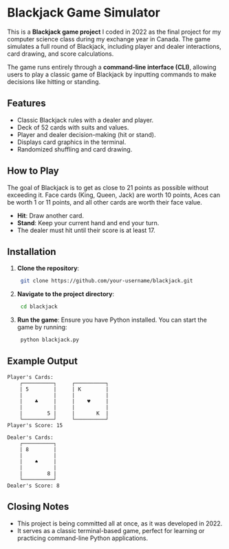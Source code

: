 # Blackjack Game Simulator

This is a **Blackjack game project** I coded in 2022 as the final project for my computer science class during my exchange year in Canada. The game simulates a full round of Blackjack, including player and dealer interactions, card drawing, and score calculations.

The game runs entirely through a **command-line interface (CLI)**, allowing users to play a classic game of Blackjack by inputting commands to make decisions like hitting or standing.

## Features

- Classic Blackjack rules with a dealer and player.
- Deck of 52 cards with suits and values.
- Player and dealer decision-making (hit or stand).
- Displays card graphics in the terminal.
- Randomized shuffling and card drawing.

## How to Play

The goal of Blackjack is to get as close to 21 points as possible without exceeding it. Face cards (King, Queen, Jack) are worth 10 points, Aces can be worth 1 or 11 points, and all other cards are worth their face value.

- **Hit**: Draw another card.
- **Stand**: Keep your current hand and end your turn.
- The dealer must hit until their score is at least 17.

## Installation

1. **Clone the repository**:

   ```bash
    git clone https://github.com/your-username/blackjack.git
    ```

3. **Navigate to the project directory**:

   ```bash
    cd blackjack
    ```

5. **Run the game**:
    Ensure you have Python installed. You can start the game by running:

   ```bash
    python blackjack.py
    ```

## Example Output
```
Player's Cards:
    ┌──────────┐     ┌──────────┐
    | 5        |     | K        |
    |          |     |          |
    |    ♣     |     |    ♥     |
    |          |     |          |
    |        5 |     |       K  |
    └──────────┘     └──────────┘
Player's Score: 15

Dealer's Cards:
    ┌──────────┐
    | 8        |
    |          |
    |    ♠     |
    |          |
    |        8 |
    └──────────┘
Dealer's Score: 8
```
## Closing Notes

- This project is being committed all at once, as it was developed in 2022.
- It serves as a classic terminal-based game, perfect for learning or practicing command-line Python applications.
